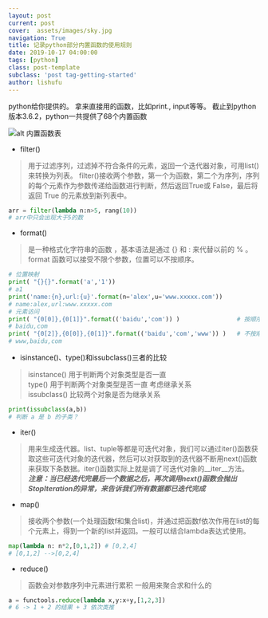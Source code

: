 ```yaml
---
layout: post
current: post
cover:  assets/images/sky.jpg
navigation: True
title: 记录python部分内置函数的使用规则
date: 2019-10-17 04:00:00
tags: [python]
class: post-template
subclass: 'post tag-getting-started'
author: lishufu
---
```

python给你提供的。 拿来直接⽤的函数，比如print., input等等。 截⽌到python版本3.6.2，python⼀共提供了68个内置函数

![alt 内置函数表](https://img2018.cnblogs.com/blog/1523707/201812/1523707-20181212174838105-2020336051.png)
* filter()  
  
> 用于过滤序列，过滤掉不符合条件的元素，返回一个迭代器对象，可用list()来转换为列表。
> filter()接收两个参数，第一个为函数，第二个为序列，序列的每个元素作为参数传递给函数进行判断，然后返回True或 False，最后将返回 True 的元素放到新列表中。  
```python
arr = filter(lambda n:n>5, rang(10)) 
# arr中只会出现大于5的数
```

* format()

> 是一种格式化字符串的函数 ，基本语法是通过 {} 和 : 来代替以前的 % 。format 函数可以接受不限个参数，位置可以不按顺序。 
```python
# 位置映射
print( "{}{}".format('a','1'))
# a1
print('name:{n},url:{u}'.format(n='alex',u='www.xxxxx.com'))
# name:alex,url:www.xxxxx.com
# 元素访问
print( "{0[0]},{0[1]}".format(('baidu','com')) )                # 按顺序
# baidu,com
print( "{0[2]},{0[0]},{0[1]}".format(('baidu','com','www')) )   # 不按顺序
# www,baidu,com
```

* isinstance()、type()和issubclass()三者的比较  

> isinstance() 用于判断两个对象类型是否一直  
> type() 用于判断两个对象类型是否一直 考虑继承关系  
> issubclass() 比较两个对象是否为继承关系  
```python
print(issubclass(a,b))  
# 判断 a 是 b 的子类？
```

* iter()

> 用来生成迭代器。list、tuple等都是可迭代对象，我们可以通过iter()函数获取这些可迭代对象的迭代器，然后可以对获取到的迭代器不断用next()函数来获取下条数据。iter()函数实际上就是调了可迭代对象的__iter__方法。  
> ***注意：当已经迭代完最后一个数据之后，再次调用next()函数会抛出 StopIteration的异常，来告诉我们所有数据都已迭代完成***

* map()  

> 接收两个参数(一个处理函数f和集合list)，并通过把函数f依次作用在list的每个元素上，得到一个新的list并返回。一般可以结合lambda表达式使用。
```python
map(lambda n: n*2,[0,1,2]) # [0,2,4]
# [0,1,2] -->[0,2,4]
```

* reduce()  

> 函数会对参数序列中元素进行累积 一般用来聚合求和什么的
```python
a = functools.reduce(lambda x,y:x+y,[1,2,3]) 
# 6 -> 1 + 2 的结果 + 3 依次类推
```